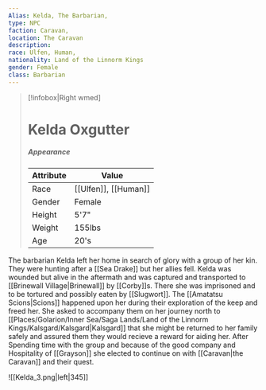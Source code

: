 ```yaml
---
Alias: Kelda, The Barbarian,
type: NPC 
faction: Caravan,
location: The Caravan 
description:  
race: Ulfen, Human,
nationality: Land of the Linnorm Kings
gender: Female
class: Barbarian 
---
```

> [!infobox|Right wmed]
> # Kelda Oxgutter
> ##### Appearance
> | Attribute |  Value
> | ---- | ---- |
> | Race | [[Ulfen]], [[Human]] |
> | Gender | Female |
> | Height | 5'7" |
> | Weight | 155lbs |
> | Age | 20's |

The barbarian Kelda left her home in search of glory with a group of her kin. They were hunting after a [[Sea Drake]] but her allies fell. Kelda was wounded but alive in the aftermath and was captured and transported to [[Brinewall Village|Brinewall]] by [[Corby]]s. There she was imprisoned and to be tortured and possibly eaten by [[Slugwort]]. The [[Amatatsu Scions|Scions]] happened upon her during their exploration of the keep and freed her. She asked to accompany them on her journey north to [[Places/Golarion/Inner Sea/Saga Lands/Land of the Linnorm Kings/Kalsgard/Kalsgard|Kalsgard]] that she might be returned to her family safely and assured them they would recieve a reward for aiding her. After Spending time with the group and because of the good company and Hospitality of [[Grayson]] she elected to continue on with [[Caravan|the Caravan]] and their quest. 

![[Kelda_3.png|left|345]]
